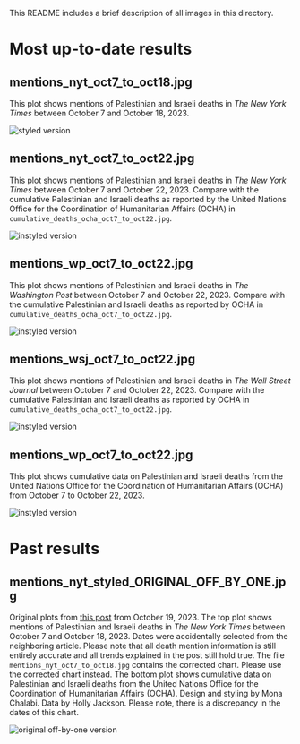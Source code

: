 This README includes a brief description of all images in this directory.

# Most up-to-date results

## mentions_nyt_oct7_to_oct18.jpg

This plot shows mentions of Palestinian and Israeli deaths in _The New York Times_ between October 7 and October 18, 2023.

![styled version](mentions_nyt_styled.jpg)

## mentions_nyt_oct7_to_oct22.jpg

This plot shows mentions of Palestinian and Israeli deaths in _The New York Times_ between October 7 and October 22, 2023. Compare with the cumulative Palestinian and Israeli deaths as reported by the United Nations Office for the Coordination of Humanitarian Affairs (OCHA) in ```cumulative_deaths_ocha_oct7_to_oct22.jpg```.

![instyled version](mentions_nyt_oct7_to_oct22.jpg)

## mentions_wp_oct7_to_oct22.jpg

This plot shows mentions of Palestinian and Israeli deaths in _The Washington Post_ between October 7 and October 22, 2023. Compare with the cumulative Palestinian and Israeli deaths as reported by OCHA in ```cumulative_deaths_ocha_oct7_to_oct22.jpg```.

![instyled version](mentions_wp_oct7_to_oct22.jpg)

## mentions_wsj_oct7_to_oct22.jpg

This plot shows mentions of Palestinian and Israeli deaths in _The Wall Street Journal_ between October 7 and October 22, 2023. Compare with the cumulative Palestinian and Israeli deaths as reported by OCHA in ```cumulative_deaths_ocha_oct7_to_oct22.jpg```.

![instyled version](mentions_wsj_oct7_to_oct22.jpg)

## mentions_wp_oct7_to_oct22.jpg

This plot shows cumulative data on Palestinian and Israeli deaths from the United Nations Office for the Coordination of Humanitarian Affairs (OCHA) from October 7 to October 22, 2023.

![instyled version](cumulative_deaths_ocha_oct7_to_oct22.jpg)


# Past results

## mentions_nyt_styled_ORIGINAL_OFF_BY_ONE.jpg

Original plots from [this post](https://www.instagram.com/p/Cyl9HR7O4ap/) from October 19, 2023.  The top plot shows mentions of Palestinian and Israeli deaths in _The New York Times_ between October 7 and October 18, 2023.  Dates were accidentally selected from the neighboring article.  Please note that all death mention information is still entirely accurate and all trends explained in the post still hold true.  The file ```mentions_nyt_oct7_to_oct18.jpg``` contains the corrected chart.  Please use the corrected chart instead.  The bottom plot shows cumulative data on Palestinian and Israeli deaths from the United Nations Office for the Coordination of Humanitarian Affairs (OCHA).  Design and styling by Mona Chalabi.  Data by Holly Jackson.  Please note, there is a discrepancy in the dates of this chart.  

![original off-by-one version](mentions_nyt_styled_ORIGINAL_OFF_BY_ONE.jpg)
